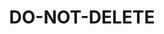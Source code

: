 ---
language: ar
sku: DO-NOT-DELETE
stock: 9999
title: DO-NOT-DELETE
color: ""
sort: 9999
cover:
  image: ""
  title: ""
  text: ""
introduction:
  introLine: ""
  label: ""
  title: ""
  subtitle: ""
  text: ""
  image: ""
  video: ""
features:
  title: ""
  subtitle: ""
  text: ""
  image: ""
  video: ""
slider:
  - type: slide
    title: ""
    text: ""
highlights:
  - type: image
    image: ""
    video: ""
store:
  title: ""
  text: ""
  items:
    - title: ""
      subtitle: ""
      image: ""
      description: ""
description:
  title: ""
  subtitle: ""
  text: ""
  image: ""
---